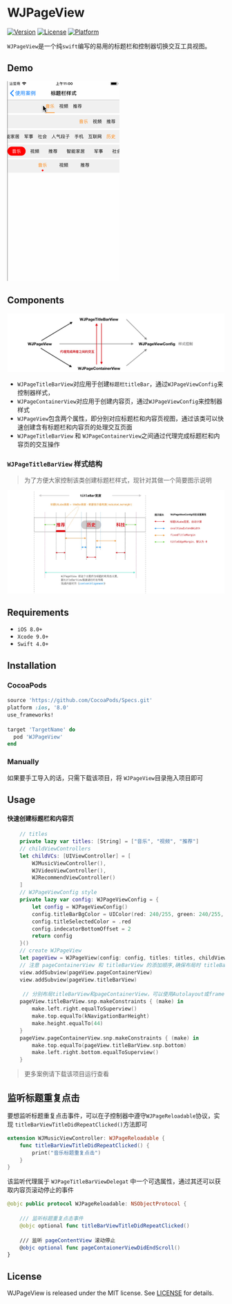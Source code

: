 # WJPageView

[![Version](https://img.shields.io/cocoapods/v/WJPageView.svg?style=flat)](http://cocoapods.org/pods/DNSPageView)
[![License](https://img.shields.io/cocoapods/l/WJPageView.svg?style=flat)](http://cocoapods.org/pods/DNSPageView)
[![Platform](https://img.shields.io/cocoapods/p/DNSPageView.svg?style=flat)](http://cocoapods.org/pods/WJPageView)

`WJPageView`是一个纯`swift`编写的易用的标题栏和控制器切换交互工具视图。



## Demo

![Demo](Resource/titledemo.gif)



## Components

![Components](Resource/结构.jpg)

- `WJPageTitleBarView`对应用于创建`标题栏titleBar`，通过`WJPageViewConfig`来控制器样式，
- `WJPageContainerView`对应用于创建内容页，通过`WJPageViewConfig`来控制器样式
- `WJPageView`包含两个属性，即分别对应标题栏和内容页视图，通过该类可以快速创建含有标题栏和内容页的处理交互页面
- `WJPageTitleBarView` 和 `WJPageContainerView`之间通过代理完成标题栏和内容页的交互操作

### `WJPageTitleBarView` 样式结构

> 为了方便大家控制该类创建标题栏样式，现针对其做一个简要图示说明

![titleBarView](Resource/titleBarView.jpg)



## Requirements

- `iOS 8.0+`
- `Xcode 9.0+`
- `Swift 4.0+`



## Installation

### CocoaPods

```ruby
source 'https://github.com/CocoaPods/Specs.git'
platform :ios, '8.0'
use_frameworks!

target 'TargetName' do
  pod 'WJPageView'
end
```

### Manually

如果要手工导入的话，只需下载该项目，将 `WJPageView`目录拖入项目即可



## Usage

#### 快速创建标题栏和内容页

```swift
    // titles
    private lazy var titles: [String] = ["音乐", "视频", "推荐"]
    // childViewControllers
    let childVCs: [UIViewController] = [
        WJMusicViewController(),
        WJVideoViewController(),
        WJRecommendViewController()
    ]
    // WJPageViewConfig style
    private lazy var config: WJPageViewConfig = {
        let config = WJPageViewConfig()
        config.titleBarBgColor = UIColor(red: 240/255, green: 240/255, blue: 240/255, alpha: 1.0)
        config.titleSelectedColor = .red
        config.indecatorBottomOffset = 2
        return config
    }()
    // create WJPageView
    let pageView = WJPageView(config: config, titles: titles, childViewControllers: childVCs)
    // 注意 pageContainerView 和 titleBarView 的添加顺序,确保布局时 titleBarView 不会被 pageContainerView 遮盖
    view.addSubview(pageView.pageContainerView)
    view.addSubview(pageView.titleBarView)

     // 分别布局titleBarView和pageContainerView，可以使用Autolayout或frame布局
    pageView.titleBarView.snp.makeConstraints { (make) in
        make.left.right.equalToSuperview()
        make.top.equalTo(kNavigationBarHeight)
        make.height.equalTo(44)
    }
    pageView.pageContainerView.snp.makeConstraints { (make) in
        make.top.equalTo(pageView.titleBarView.snp.bottom)
        make.left.right.bottom.equalToSuperview()
    }
```

> 更多案例请下载该项目运行查看



## 监听标题重复点击

要想监听标题重复点击事件，可以在子控制器中遵守`WJPageReloadable`协议，实现 `titleBarViewTitleDidRepeatClicked()`方法即可

```swift
extension WJMusicViewController: WJPageReloadable {
    func titleBarViewTitleDidRepeatClicked() {
        print("音乐标题重复点击")
    }
}
```

该监听代理属于 `WJPageTitleBarViewDelegat` 中一个可选属性，通过其还可以获取内容页滚动停止的事件

```swift
@objc public protocol WJPageReloadable: NSObjectProtocol {
    
    /// 监听标题重复点击事件
    @objc optional func titleBarViewTitleDidRepeatClicked()
    
    /// 监听 pageContentView 滚动停止
    @objc optional func pageContaionerViewDidEndScroll()
}
```

## License

WJPageView is released under the MIT license. See [LICENSE](https://github.com/WJCha/WJPageView/blob/master/LICENSE) for details.